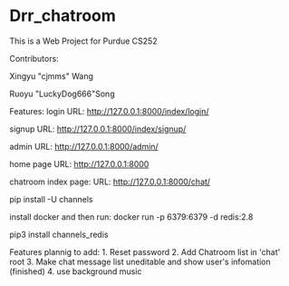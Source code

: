 # Drr_chatroom

This is a Web Project for Purdue CS252

Contributors:

Xingyu "cjmms" Wang

Ruoyu "LuckyDog666"Song


Features:
login     URL: http://127.0.0.1:8000/index/login/

signup    URL: http://127.0.0.1:8000/index/signup/

admin     URL: http://127.0.0.1:8000/admin/

home page URL: http://127.0.0.1:8000

chatroom index page:
          URL: http://127.0.0.1:8000/chat/


pip install -U channels

install docker and then run:
docker run -p 6379:6379 -d redis:2.8

pip3 install channels_redis


Features plannig to add:
    1. Reset password
    2. Add Chatroom list in 'chat' root
    3. Make chat message list uneditable and show user's infomation (finished)
    4. use background music